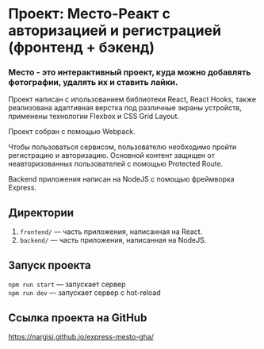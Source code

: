 # Проект: Место-Реакт с авторизацией и регистрацией (фронтенд + бэкенд)

### Место - это интерактивный проект, куда можно добавлять фотографии, удалять их и ставить лайки.

Проект написан с ипользованием библиотеки React, React Hooks, также реализована адаптивная верстка под различные экраны устройств, применены технологии Flexbox и СSS Grid Layout.

Проект собран с помощью Webpack.

Чтобы пользоваться сервисом, пользователю необходимо пройти регистрацию и авторизацию. Основной контент защищен от неавторизованных пользователей с помощью Protected Route.

Backend приложения написан на NodeJS с помощью фреймворка Express.

## Директории

1. `frontend/` — часть приложения, написанная на React.
2. `backend/` — часть приложения, написанная на NodeJS.

## Запуск проекта

`npm run start` — запускает сервер  
`npm run dev` — запускает сервер с hot-reload

## Ссылка проекта на GitHub

https://nargisi.github.io/express-mesto-gha/
